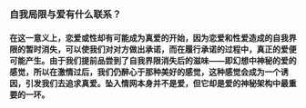 ### 自我局限与爱有什么联系？
####  在这一意义上，恋爱或性却有可能成为真爱的开始，因为恋爱和性爱造成的自我界限的暂时消失，可以使我们对对方做出承诺，而在履行承诺的过程中，真正的爱便可能产生。由于我们提前品尝到了自我界限消失后的滋味——即幻想中神秘的爱的感觉，所以在激情过后，我们仍醉心于那种美好的感觉，这种感觉会成为一个诱因，引发我们去追求真爱。坠入情网本身并不是爱，但它却是爱的神秘架构中最重要的一环。


